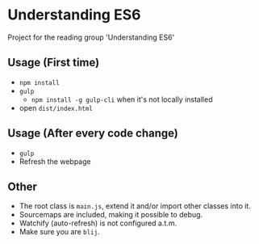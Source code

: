 Understanding ES6
===

Project for the reading group 'Understanding ES6'

Usage (First time)
---
- `npm install`
- `gulp`
    - `npm install -g gulp-cli` when it's not locally installed
- open `dist/index.html`

Usage (After every code change)
---
- `gulp`
- Refresh the webpage

Other
---
- The root class is `main.js`, extend it and/or import other classes into it.
- Sourcemaps are included, making it possible to debug.
- Watchify (auto-refresh) is not configured a.t.m.
- Make sure you are `blij`.

